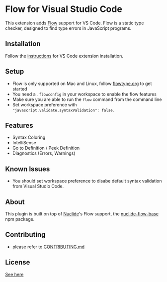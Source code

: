 # Flow for Visual Studio Code

This extension adds [Flow](http://flowtype.org) support for VS Code. Flow is a static type checker, designed to find type errors in JavaScript programs.

## Installation

Follow the [instructions](https://code.visualstudio.com/docs/editor/extension-gallery) for VS Code extension installation.

## Setup

* Flow is only supported on Mac and Linux, follow [flowtype.org](http://flowtype.org/docs/getting-started.html#_) to get started
* You need a `.flowconfig` in your workspace to enable the flow features
* Make sure you are able to run the `flow` command from the command line
* Set workspace preference with `"javascript.validate.syntaxValidation": false`.

## Features

* Syntax Coloring
* IntelliSense
* Go to Definition / Peek Definition
* Diagnostics (Errors, Warnings)

## Known Issues

* You should set workspace preference to disabe default syntax validation from Visual Studio Code.

## About

This plugin is built on top of [Nuclide](https://github.com/facebook/nuclide)'s Flow support, the [nuclide-flow-base](https://github.com/facebook/nuclide/tree/master/pkg/nuclide/flow-base) npm package.

## Contributing

* please refer to [CONTRIBUTING.md](CONTRIBUTING.md)

## License
[See here](LICENSE)
